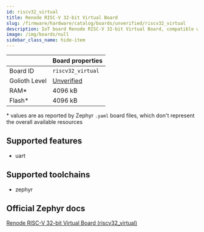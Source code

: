 ```yaml
---
id: riscv32_virtual
title: Renode RISC-V 32-bit Virtual Board
slug: /firmware/hardware/catalog/boards/unverified/riscv32_virtual
description: IoT board Renode RISC-V 32-bit Virtual Board, compatible with Golioth at unverified level.
image: /img/boards/null
sidebar_class_name: hide-item
---
```


[//]: # (This is an auto-generated file, do not edit! Changes to it will be lost upon re-generation)



|                | Board properties     |
| -------------  | -------------------- |
| Board ID       | `riscv32_virtual` |
| Golioth Level  | [Unverified](/firmware/hardware#unverified-boards) |
| RAM*           | 4096 kB |
| Flash*         | 4096 kB |

\* values are as reported by Zephyr `.yaml` board files, which don't represent the overall available resources



## Supported features

* uart

## Supported toolchains

* zephyr

## Official Zephyr docs

[Renode RISC-V 32-bit Virtual Board (riscv32_virtual)](https://docs.zephyrproject.org/latest/boards/renode/riscv32_virtual/doc/index.html)
